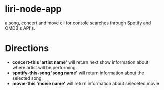 # liri-node-app
a song, concert and move cli for console searches through Spotify and OMDB's API's.

# Directions
* **concert-this 'artist name'** will return next show information about where artist will be performing.
* **spotify-this-song 'song name'** will return information about the selected song
* **movie-this 'movie name'** will return information about seleceted movie
